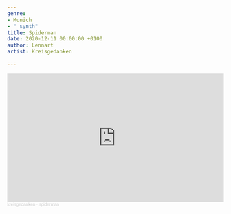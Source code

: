 ```yaml
---
genre:
- Munich
- " synth"
title: Spiderman
date: 2020-12-11 00:00:00 +0100
author: Lennart
artist: Kreisgedanken

---
```

<iframe width="100%" height="300" scrolling="no" frameborder="no" allow="autoplay" src="https://w.soundcloud.com/player/?url=https%3A//api.soundcloud.com/tracks/785308996&color=%23ff5500&auto_play=false&hide_related=false&show_comments=true&show_user=true&show_reposts=false&show_teaser=true&visual=true"></iframe><div style="font-size: 10px; color: #cccccc;line-break: anywhere;word-break: normal;overflow: hidden;white-space: nowrap;text-overflow: ellipsis; font-family: Interstate,Lucida Grande,Lucida Sans Unicode,Lucida Sans,Garuda,Verdana,Tahoma,sans-serif;font-weight: 100;"><a href="https://soundcloud.com/kreisgedanken" title="kreisgedanken" target="_blank" style="color: #cccccc; text-decoration: none;">kreisgedanken</a> · <a href="https://soundcloud.com/kreisgedanken/spiderman" title="spiderman" target="_blank" style="color: #cccccc; text-decoration: none;">spiderman</a></div>